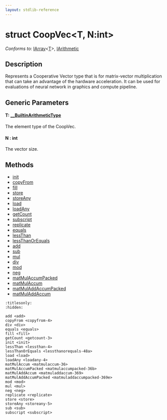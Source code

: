 ```yaml
---
layout: stdlib-reference
---
```


# struct CoopVec\<T, N:int\>

*Conforms to:* [IArray](../interfaces/iarray-01/index)\<[T](../interfaces/iarray-01/index#typeparam-T)\>, [IArithmetic](../interfaces/iarithmetic-01/index)

## Description

Represents a Cooperative Vector type that is for matrix-vector multiplication that
can take an advantage of the hardware acceleration. It can be used for evaluations
of neural network in graphics and compute pipeline.

## Generic Parameters

####  <a id="typeparam-T"></a>T: [\_\_BuiltinArithmeticType](../interfaces/0_builtinarithmetictype-029j/index)
The element type of the CoopVec.

####  <a id="decl-N"></a>N  : int
The vector size.


## Methods

* [init](../init)
* [copyFrom](../copyfrom-4)
* [fill](../fill)
* [store](../store)
* [storeAny](../storeany-5)
* [load](../load)
* [loadAny](../loadany-4)
* [getCount](../getcount-3)
* [subscript](../subscript)
* [replicate](../replicate)
* [equals](../equals)
* [lessThan](../lessthan-4)
* [lessThanOrEquals](../lessthanorequals-48a)
* [add](../add)
* [sub](../sub)
* [mul](../mul)
* [div](../div)
* [mod](../mod)
* [neg](../neg)
* [matMulAccumPacked](../matmulaccumpacked-36b)
* [matMulAccum](../matmulaccum-36)
* [matMulAddAccumPacked](../matmuladdaccumpacked-369e)
* [matMulAddAccum](../matmuladdaccum-369)


```{toctree}
:titlesonly:
:hidden:

add <add>
copyFrom <copyfrom-4>
div <div>
equals <equals>
fill <fill>
getCount <getcount-3>
init <init>
lessThan <lessthan-4>
lessThanOrEquals <lessthanorequals-48a>
load <load>
loadAny <loadany-4>
matMulAccum <matmulaccum-36>
matMulAccumPacked <matmulaccumpacked-36b>
matMulAddAccum <matmuladdaccum-369>
matMulAddAccumPacked <matmuladdaccumpacked-369e>
mod <mod>
mul <mul>
neg <neg>
replicate <replicate>
store <store>
storeAny <storeany-5>
sub <sub>
subscript <subscript>
```
